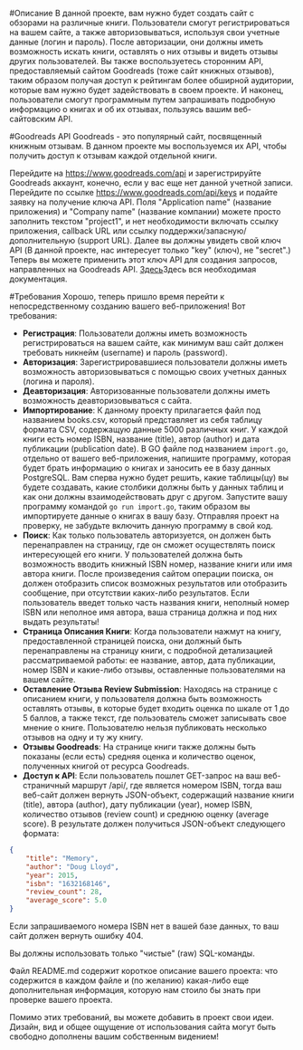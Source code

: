 #Описание
В данной проекте, вам нужно будет создать сайт с обзорами на различные книги. Пользователи смогут регистрироваться на вашем сайте, а также авторизовываться, используя свои учетные данные (логин и пароль). После авторизации, они должны иметь возможность искать книги, оставлять о них отзывы и видеть отзывы других пользователей. Вы также воспользуетесь сторонним API, предоставляемый сайтом Goodreads (тоже сайт книжных отзывов), таким образом получая доступ к рейтингам более обширной аудитории, которые вам нужно будет задействовать в своем проекте. И наконец, пользователи смогут программным путем запрашивать подробную информацию о книгах и об их отзывах, пользуясь вашим веб-сайтовским API.

#Goodreads API
Goodreads - это популярный сайт, посвященный книжным отзывам. В данном проекте мы воспользуемся их API, чтобы получить доступ к отзывам каждой отдельной книги.

Перейдите на https://www.goodreads.com/api и зарегистрируйте Goodreads аккаунт, конечно, если у вас еще нет данной учетной записи.
Перейдите по ссылке https://www.goodreads.com/api/keys и подайте заявку на получение ключа API. Поля "Application name" (название приложения) и "Company name" (название компании) можете просто заполнить текстом "project1", и нет необходимости включать ссылку приложения, callback URL или ссылку поддержки/запасную/дополнительную (support URL).
Далее вы должны увидеть свой ключ API (В данной проекте, нас интересует только "key" (ключ), не "secret".)
Теперь вы можете применить этот ключ API для создания запросов, направленных на Goodreads API. [Здесь](https://www.goodreads.com/api/index)Здесь вся необходимая документация. 

#Требования
Хорошо, теперь пришло время перейти к непосредственному созданию вашего веб-приложения! Вот требования:

* **Регистрация**: Пользователи должны иметь возможность регистрироваться на вашем сайте, как минимум ваш сайт должен требовать никнейм (username) и пароль (password).
* **Авторизация**: Зарегистрировавшиеся пользователи должны иметь возможность авторизовываться с помощью своих учетных данных (логина и пароля).
* **Деавторизация**: Авторизованные пользователи должны иметь возможность деавторизовываться с сайта.
* **Импортирование**: К данному проекту прилагается файл под названием books.csv, который представляет из себя таблицу формата CSV, содержащую данные 5000 различных книг. У каждой книги есть номер ISBN, название (title), автор (author) и дата публикации (publication date). В GO файле под названием `import.go`, отдельно от вашего веб-приложения, напишите программу, которая будет брать информацию о книгах и заносить ее в базу данных PostgreSQL. Вам сперва нужно будет решить, какие таблицы(цу) вы будете создавать, какие столбики должны быть у данных таблиц и как они должны взаимодействовать друг с другом. Запустите вашу программу командой `go run import.go`, таким образом вы импортируете данные о книгах в вашу базу. Отправляя проект на проверку, не забудьте включить данную программу в свой код.
* **Поиск**: Как только пользователь авторизуется, он должен быть перенаправлен на страницу, где он сможет осуществлять поиск интересующей его книги. У пользователей должна быть возможность вводить книжный ISBN номер, название книги или имя автора книги. После произведения сайтом операции поиска, он должен отобразить список возможных результатов или отобразить сообщение, при отсутствии каких-либо результатов. Если пользователь введет только часть названия книги, неполный номер ISBN или неполное имя автора, ваша страница должна и под них выдать результаты!
* **Страница Описания Книги**: Когда пользователи нажмут на книгу, предоставленной страницей поиска, они должный быть перенаправлены на страницу книги, с подробной детализацией рассматриваемой работы: ее название, автор, дата публикации, номер ISBN и какие-либо отзывы, оставленные пользователями на вашем сайте.
* **Оставление Отзыва Review Submission**: Находясь на странице с описанием книги, у пользователя должна быть возможность оставлять отзывы, в которые будет входить оценка по шкале от 1 до 5 баллов, а также текст, где пользователь сможет записывать свое мнение о книге. Пользователю нельзя публиковать несколько отзывов на одну и ту жу книгу.
* **Отзывы Goodreads**: На странице книги также должны быть показаны (если есть) средняя оценка и количество оценок, полученных книгой от ресурса Goodreads.
* **Доступ к API**: Если пользователь пошлет GET-запрос на ваш веб-страничный маршрут /api/<isbn>, где <isbn> является номером ISBN, тогда ваш веб-сайт должен вернуть JSON-объект, содержащий название книги (title), автора (author), дату публикации (year), номер ISBN, количество отзывов (review count) и среднюю оценку (average score). В результате должен получиться JSON-объект следующего формата:
```json
{
    "title": "Memory",
    "author": "Doug Lloyd",
    "year": 2015,
    "isbn": "1632168146",
    "review_count": 28,
    "average_score": 5.0
}
```
Если запрашиваемого номера ISBN нет в вашей базе данных, то ваш сайт должен вернуть ошибку 404.

Вы должны использовать только "чистые" (raw) SQL-команды.

Файл README.md содержит короткое описание вашего проекта: что содержится в каждом файле и (по желанию) какая-либо еще дополнительная информация, которую нам стоило бы знать при проверке вашего проекта.

Помимо этих требований, вы можете добавить в проект свои идеи. Дизайн, вид и общее ощущение от использования сайта могут быть свободно дополнены вашим собственным видением!
